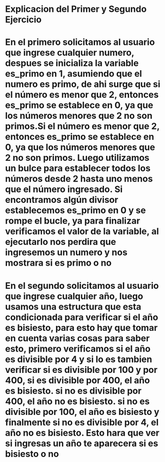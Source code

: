 # Explicacion del Primer y Segundo Ejercicio
# En el primero solicitamos al usuario que ingrese cualquier numero, despues se inicializa la variable es_primo en 1, asumiendo que el numero es primo, de ahi surge que si el número es menor que 2, entonces es_primo se establece en 0, ya que los números menores que 2 no son primos.Si el número es menor que 2, entonces es_primo se establece en 0, ya que los números menores que 2 no son primos. Luego utilizamos un bulce para establecer todos los números desde 2 hasta uno menos que el número ingresado. Si encontramos algún divisor establecemos es_primo en 0 y se rompe el bucle, ya para finalizar verificamos el valor de la variable, al ejecutarlo nos perdira que ingresemos un numero y nos mostrara si es primo o no
# En el segundo solicitamos al usuario que ingrese cualquier año, luego usamos una estructura que esta condicionada para verificar si el año es bisiesto, para esto hay que tomar en cuenta varias cosas para saber esto, primero verificamos si el año es divisible por 4 y si lo es tambien verificar si es divisible por 100 y por 400, si es divisible por 400, el año es bisiesto. si no es divisible por 400, el año no es bisiesto. si no es divisible por 100, el año es bisiesto y finalmente si no es divisible por 4, el año no es bisiesto. Esto hara que ver si ingresas un año te aparecera si es bisiesto o no
